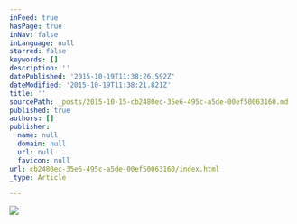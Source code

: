 ```yaml
---
inFeed: true
hasPage: true
inNav: false
inLanguage: null
starred: false
keywords: []
description: ''
datePublished: '2015-10-19T11:38:26.592Z'
dateModified: '2015-10-19T11:38:21.821Z'
title: ''
sourcePath: _posts/2015-10-15-cb2480ec-35e6-495c-a5de-00ef50063160.md
published: true
authors: []
publisher:
  name: null
  domain: null
  url: null
  favicon: null
url: cb2480ec-35e6-495c-a5de-00ef50063160/index.html
_type: Article

---
```

![](https://the-grid-user-content.s3-us-west-2.amazonaws.com/7a00187b-8e88-4eea-9ea3-496db740e649.jpg)